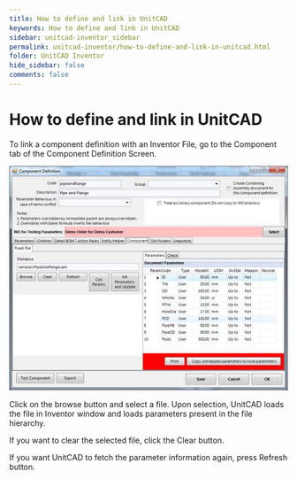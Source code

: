 ```yaml
---
title: How to define and link in UnitCAD
keywords: How to define and link in UnitCAD
sidebar: unitcad-inventor_sidebar
permalink: unitcad-inventor/how-to-define-and-link-in-unitcad.html
folder: UnitCAD Inventor
hide_sidebar: false
comments: false
---
```

# How to define and link in UnitCAD



To link a component definition with an Inventor File, go to the Component tab of the Component Definition Screen.

![](/images/component-defition-invenparanems.jpg)

Click on the browse button and select a file. Upon selection, UnitCAD loads the file in Inventor window and loads parameters present in the file hierarchy.

If you want to clear the selected file, click the Clear button.

If you want UnitCAD to fetch the parameter information again, press Refresh button.
